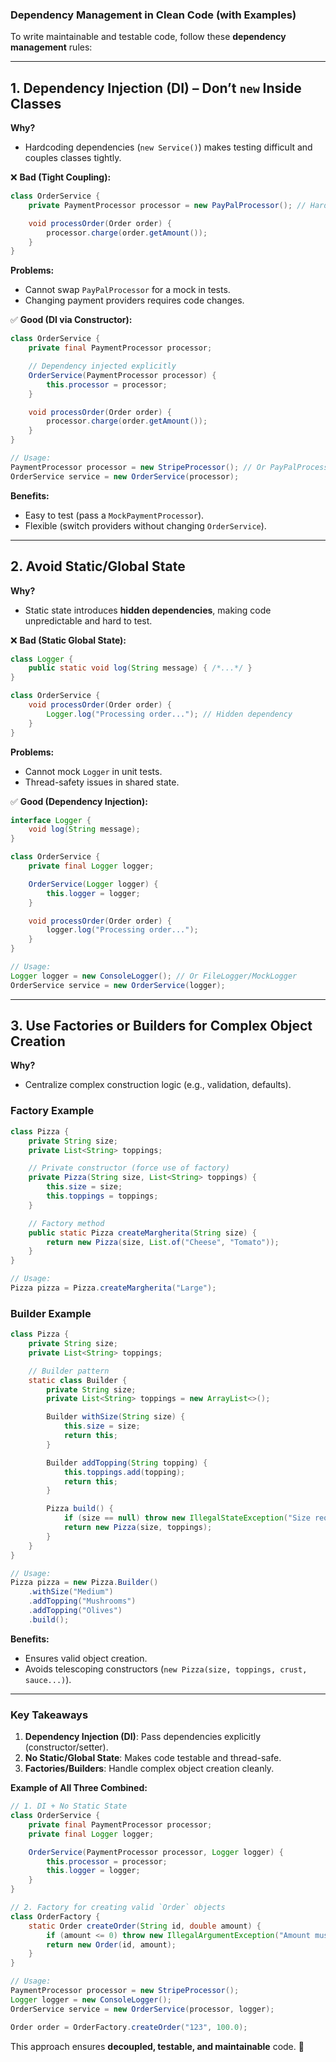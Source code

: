 ### **Dependency Management in Clean Code (with Examples)**  

To write maintainable and testable code, follow these **dependency management** rules:

---

## **1. Dependency Injection (DI) – Don’t `new` Inside Classes**  
**Why?**  
- Hardcoding dependencies (`new Service()`) makes testing difficult and couples classes tightly.  

❌ **Bad (Tight Coupling):**  
```java  
class OrderService {  
    private PaymentProcessor processor = new PayPalProcessor(); // Hardcoded dependency  

    void processOrder(Order order) {  
        processor.charge(order.getAmount());  
    }  
}  
```  
**Problems:**  
- Cannot swap `PayPalProcessor` for a mock in tests.  
- Changing payment providers requires code changes.  

✅ **Good (DI via Constructor):**  
```java  
class OrderService {  
    private final PaymentProcessor processor;  

    // Dependency injected explicitly  
    OrderService(PaymentProcessor processor) {  
        this.processor = processor;  
    }  

    void processOrder(Order order) {  
        processor.charge(order.getAmount());  
    }  
}  

// Usage:  
PaymentProcessor processor = new StripeProcessor(); // Or PayPalProcessor/Mock  
OrderService service = new OrderService(processor);  
```  
**Benefits:**  
- Easy to test (pass a `MockPaymentProcessor`).  
- Flexible (switch providers without changing `OrderService`).  

---

## **2. Avoid Static/Global State**  
**Why?**  
- Static state introduces **hidden dependencies**, making code unpredictable and hard to test.  

❌ **Bad (Static Global State):**  
```java  
class Logger {  
    public static void log(String message) { /*...*/ }  
}  

class OrderService {  
    void processOrder(Order order) {  
        Logger.log("Processing order..."); // Hidden dependency  
    }  
}  
```  
**Problems:**  
- Cannot mock `Logger` in unit tests.  
- Thread-safety issues in shared state.  

✅ **Good (Dependency Injection):**  
```java  
interface Logger {  
    void log(String message);  
}  

class OrderService {  
    private final Logger logger;  

    OrderService(Logger logger) {  
        this.logger = logger;  
    }  

    void processOrder(Order order) {  
        logger.log("Processing order...");  
    }  
}  

// Usage:  
Logger logger = new ConsoleLogger(); // Or FileLogger/MockLogger  
OrderService service = new OrderService(logger);  
```  

---

## **3. Use Factories or Builders for Complex Object Creation**  
**Why?**  
- Centralize complex construction logic (e.g., validation, defaults).  

### **Factory Example**  
```java  
class Pizza {  
    private String size;  
    private List<String> toppings;  

    // Private constructor (force use of factory)  
    private Pizza(String size, List<String> toppings) {  
        this.size = size;  
        this.toppings = toppings;  
    }  

    // Factory method  
    public static Pizza createMargherita(String size) {  
        return new Pizza(size, List.of("Cheese", "Tomato"));  
    }  
}  

// Usage:  
Pizza pizza = Pizza.createMargherita("Large");  
```  

### **Builder Example**  
```java  
class Pizza {  
    private String size;  
    private List<String> toppings;  

    // Builder pattern  
    static class Builder {  
        private String size;  
        private List<String> toppings = new ArrayList<>();  

        Builder withSize(String size) {  
            this.size = size;  
            return this;  
        }  

        Builder addTopping(String topping) {  
            this.toppings.add(topping);  
            return this;  
        }  

        Pizza build() {  
            if (size == null) throw new IllegalStateException("Size required!");  
            return new Pizza(size, toppings);  
        }  
    }  
}  

// Usage:  
Pizza pizza = new Pizza.Builder()  
    .withSize("Medium")  
    .addTopping("Mushrooms")  
    .addTopping("Olives")  
    .build();  
```  

**Benefits:**  
- Ensures valid object creation.  
- Avoids telescoping constructors (`new Pizza(size, toppings, crust, sauce...)`).  

---

### **Key Takeaways**  
1. **Dependency Injection (DI)**: Pass dependencies explicitly (constructor/setter).  
2. **No Static/Global State**: Makes code testable and thread-safe.  
3. **Factories/Builders**: Handle complex object creation cleanly.  

**Example of All Three Combined:**  
```java  
// 1. DI + No Static State  
class OrderService {  
    private final PaymentProcessor processor;  
    private final Logger logger;  

    OrderService(PaymentProcessor processor, Logger logger) {  
        this.processor = processor;  
        this.logger = logger;  
    }  
}  

// 2. Factory for creating valid `Order` objects  
class OrderFactory {  
    static Order createOrder(String id, double amount) {  
        if (amount <= 0) throw new IllegalArgumentException("Amount must be positive");  
        return new Order(id, amount);  
    }  
}  

// Usage:  
PaymentProcessor processor = new StripeProcessor();  
Logger logger = new ConsoleLogger();  
OrderService service = new OrderService(processor, logger);  

Order order = OrderFactory.createOrder("123", 100.0);  
```  

This approach ensures **decoupled, testable, and maintainable** code. 🚀